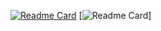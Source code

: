 [![Readme Card](https://github-readme-stats.vercel.app/api?username=yuansheng1549&show_icons=true&theme=blue-green&locale=en)](https://bit.ly/3qkZHAR)
[![Readme Card](https://discord.c99.nl/widget/theme-2/715192025657376820.png)]
